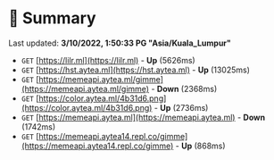 # 📖 Summary
Last updated: **3/10/2022, 1:50:33 PG "Asia/Kuala_Lumpur"**

- `GET` [https://lilr.ml](https://lilr.ml) - **Up** (5626ms)
- `GET` [https://hst.aytea.ml](https://hst.aytea.ml) - **Up** (13025ms)
- `GET` [https://memeapi.aytea.ml/gimme](https://memeapi.aytea.ml/gimme) - **Down** (2368ms)
- `GET` [https://color.aytea.ml/4b31d6.png](https://color.aytea.ml/4b31d6.png) - **Up** (2736ms)
- `GET` [https://memeapi.aytea.ml](https://memeapi.aytea.ml) - **Down** (1742ms)
- `GET` [https://memeapi.aytea14.repl.co/gimme](https://memeapi.aytea14.repl.co/gimme) - **Up** (868ms)
